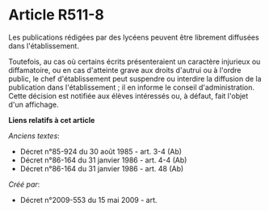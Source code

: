 # Article R511-8

Les publications rédigées par des lycéens peuvent être librement diffusées dans l'établissement.

Toutefois, au cas où certains écrits présenteraient un caractère injurieux ou diffamatoire, ou en cas d'atteinte grave aux
droits d'autrui ou à l'ordre public, le chef d'établissement peut suspendre ou interdire la diffusion de la publication dans
l'établissement ; il en informe le conseil d'administration. Cette décision est notifiée aux élèves intéressés ou, à défaut,
fait l'objet d'un affichage.

**Liens relatifs à cet article**

_Anciens textes_:

  - Décret n°85-924 du 30 août 1985 - art. 3-4 (Ab)
  - Décret n°86-164 du 31 janvier 1986 - art. 4-4 (Ab)
  - Décret n°86-164 du 31 janvier 1986 - art. 48 (Ab)

_Créé par_:

  - Décret n°2009-553 du 15 mai 2009 - art.
